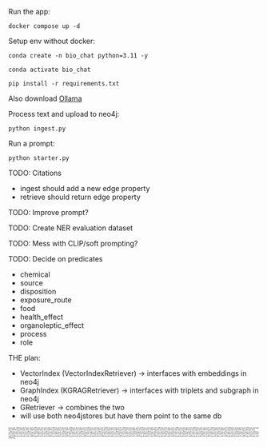 Run the app:
```console
docker compose up -d
```

Setup env without docker:
```console
conda create -n bio_chat python=3.11 -y
```
```console
conda activate bio_chat
```
```console
pip install -r requirements.txt
```
Also download [Ollama](https://ollama.com/download)

Process text and upload to neo4j:
```console
python ingest.py
```
Run a prompt:
```console
python starter.py
```

TODO: Citations
- ingest should add a new edge property
- retrieve should return edge property

TODO: Improve prompt?

TODO: Create NER evaluation dataset

TODO: Mess with CLIP/soft prompting?

TODO: Decide on predicates
- chemical
- source
- disposition 
- exposure_route 
- food
- health_effect
- organoleptic_effect 
- process
- role

THE plan:
- VectorIndex (VectorIndexRetriever) -> interfaces with embeddings in neo4j
- GraphIndex (KGRAGRetriever) -> interfaces with triplets and subgraph in neo4j 
- GRetriever -> combines the two
- will use both neo4jstores but have them point to the same db

<sub><sub><sub><sub><sup><sup><sup><sup>pain and suffering and pain and suffering and pain and suffering and pain and suffering and pain and suffering and pain and suffering and pain and suffering and pain and suffering and pain and suffering and pain and suffering and pain and suffering and pain and suffering and pain and suffering and pain and suffering and pain and suffering and pain and suffering and pain and suffering and pain and sufferingpain and suffering and pain and suffering and pain and suffering and pain and suffering and pain and suffering and pain and suffering and pain and suffering and pain and suffering and pain and suffering and pain and suffering and pain and suffering and pain and suffering and pain and suffering and pain and suffering and pain and suffering and pain and suffering and pain and suffering and pain and sufferingpain and suffering and pain and suffering and pain and suffering and pain and suffering and pain and suffering and pain and suffering and pain and suffering and pain and suffering and pain and suffering and pain and suffering and pain and suffering and pain and suffering and pain and suffering and pain and suffering and pain and suffering and pain and suffering and pain and suffering and pain and sufferingpain and suffering and pain and suffering and pain and suffering and pain and suffering and pain and suffering and pain and suffering and pain and suffering and pain and suffering and pain and suffering and pain and suffering and pain and suffering and pain and suffering and pain and suffering and pain and suffering and pain and suffering and pain and suffering and pain and suffering and pain and suffering</sup></sup></sup></sup>